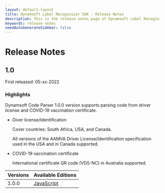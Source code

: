 ```yaml
---
layout: default-layout
title: Dynamsoft Label Recoginizer SDK - Release Notes
description: This is the release notes page of Dynamsoft Label Recoginizer SDK.
keywords: release notes
needAutoGenerateSidebar: false
---
```


# Release Notes

## 1.0

First released: 05-xx-2022

### Highlights

Dynamsoft Code Parser 1.0.0 version supports parsing code from driver license and COVID-19 vaccination certificate.

* Diver license/Identification

    Cover countries: South Africa, USA, and Canada.

    All versions of the AAMVA Driver License/Identification specification used in the USA and in Canada supported.

* COVID-19 vaccination certificate

    International certificate QR code (VDS-NC) in Australia supported.


| Versions | Available Editions |
|---|---|
| 1.0.0 | [JavaScript](../programming/javascript/release-notes/js-1.md) |